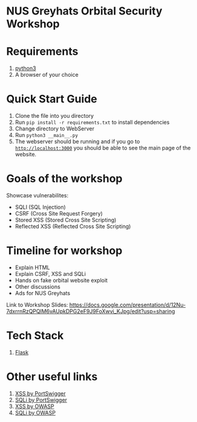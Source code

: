 # NUS Greyhats Orbital Security Workshop


# Requirements
1. [python3](https://www.python.org/downloads/)
1. A browser of your choice

# Quick Start Guide
1. Clone the file into you directory
1. Run `pip install -r requirements.txt` to install dependencies
1. Change directory to WebServer
1. Run `python3 __main__.py`
1. The webserver should be running and if you go to [`http://localhost:3000`](http://localhost:3000) you should be able to see the main page of the website.


# Goals of the workshop
Showcase vulnerabilites:
- SQLI (SQL Injection)
- CSRF (Cross Site Request Forgery)
- Stored XSS (Stored Cross Site Scripting)
- Reflected XSS (Reflected Cross Site Scripting)


# Timeline for workshop
- Explain HTML
- Explain CSRF, XSS and SQLi
- Hands on fake orbital website exploit
- Other discussions
- Ads for NUS Greyhats

Link to Workshop Slides: https://docs.google.com/presentation/d/12Nu-7dxrrnRzQPQlM6vAUpkDPG2eF9J9FoXwvi_KJpg/edit?usp=sharing

# Tech Stack
1. [Flask](https://flask.palletsprojects.com/en/1.1.x/)


# Other useful links
1. [XSS by PortSwigger](https://portswigger.net/web-security/cross-site-scripting)
1. [SQLi by PortSwigger](https://portswigger.net/web-security/sql-injection)
1. [XSS by OWASP](https://owasp.org/www-community/attacks/xss/)
1. [SQLi by OWASP](https://owasp.org/www-community/attacks/SQL_Injection)